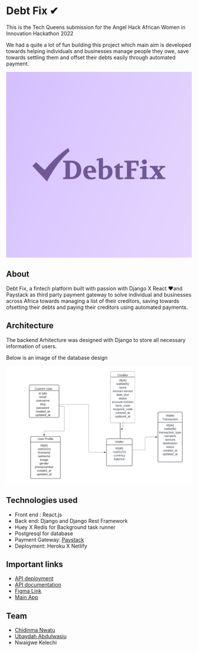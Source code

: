 # Debt Fix ✔

This is the Tech Queens submission for the Angel Hack African Women in Innovation Hackathon 2022

We had a quite a lot of fun building this project which main aim is developed towards helping individuals and businesses manage people they owe, save towards settling them and offset their debts easily through automated payment.


![database design](logo.png)

## About
Debt Fix, a fintech platform built with passion with Django X React ❤and Paystack as third party payment gateway to solve individual and businesses across Africa  towards managing a list of their creditors, saving towards ofsetting their debts and paying their creditors using automated payments.

## Architecture
The backend Arhitecture was designed with Django to store all necessary information of users.


Below is an image of the database design

![database design](db.png)


## Technologies used
* Front end : React.js
* Back end: Django and Django Rest Framework 
* Huey X Redis for Background task runner 
* Postgresql for database
* Payment Gateway: [Paystack](https://paystack.com/)
* Deployment: Heroku X Netlify 

## Important links

* [API deployment](https://debt-fix.herokuapp.com/)
* [API documentation](https://documenter.getpostman.com/view/17179393/UVz1MXfe)
* [Figma Link](https://www.figma.com/file/hRbLVrMDDH5sE41KmhobOp/DebtFix?node-id=45%3A2)
* [Main App](https://debtfix.netlify.app/)

## Team
* [Chidinma Nwatu](https://github.com/Simplystina)
* [Ubaydah Abdulwasiu](https://github.com/Ubaydah)
* Nwaigwe Kelechi

